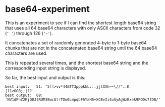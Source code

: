 # base64-experiment

This is an experiment to see if I can find the shortest length base64 string
that uses all 64 base64 characters with only ASCII characters from code 32
(`' '`) through 126 (`'~'`).

It concatenates a set of randomly generated 4-byte to 1-byte base64 chunks
that are not in the concatenated base64 string until the 64 base64 characters
are used.

This is repeated several times, and the shortest base64 string and the
corresponding input string is displayed.

So far, the best input and output is this:

```
best input:   51: '5]]>vv*44&TT3pppkkL::.jjlXXh~~\//"..K  [11zOO8;;|??'
best output:  68: 'NV1dPnZ2KjQ0JlRUM3BwcGtrTDo6LmpqbFhYaH5+XC8vIi4uSyAgWzExek9PODs7fD8/'
```
